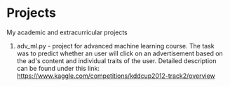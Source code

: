 # Projects
My academic and extracurricular projects

1. adv_ml.py - project for advanced machine learning course. The task was to predict whether an user will click on an advertisement based on the ad's content and individual traits of the user. Detailed description can be found under this link: https://www.kaggle.com/competitions/kddcup2012-track2/overview
